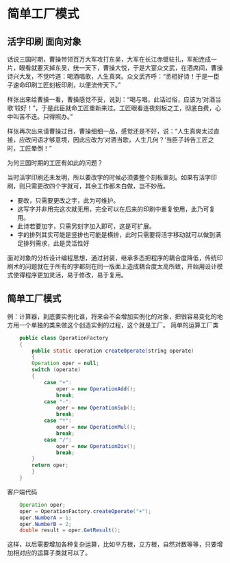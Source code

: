 # 简单工厂模式

## 活字印刷 面向对象

话说三国时期，曹操带领百万大军攻打东吴，大军在长江赤壁驻扎，军船连成一片，眼看就要灭掉东吴，统一天下，曹操大悦，于是大宴众文武，在酒席间，曹操诗兴大发，不觉吟道：喝酒唱歌，人生真爽。众文武齐呼：“丞相好诗！于是一臣子速命印刷工匠刻板印刷，以便流传天下。”

样张出来给曹操一看，曹操感觉不妥，说到：“喝与唱，此话过俗，应该为‘对酒当歌’较好！”，于是此臣就命工匠重新来过。工匠眼看连夜刻板之工，彻底白费，心中叫苦不迭。只得照办。”

样张再次出来请曹操过目，曹操细细一品，感觉还是不好，说：“人生真爽太过直接，应改问语才够意境，因此应改为‘对酒当歌，人生几何？’当臣子转告工匠之时，工匠晕倒！”

为何三国时期的工匠有如此的问题？

当时活字印刷还未发明，所以要改字的时候必须要整个刻板重刻。如果有活字印刷，则只需更改四个字就可，其余工作都未白做，岂不妙哉。

* 要改，只需要更改之字，此为可维护。
* 这写字并非用完这次就无用，完全可以在后来的印刷中重复使用，此乃可复用。
* 此诗若要加字，只需另刻字加入即可，这是可扩展。
* 字的排列其实可能是竖排也可能是横排，此时只需要将活字移动就可以做到满足排列需求，此是灵活性好

面对对象的分析设计编程思想，通过封装，继承多态把程序的耦合度降低，传统印刷术的问题就在于所有的字都刻在同一版面上造成耦合度太高所致，开始用设计模式使得程序更加灵活，易于修改，易于复用。

## 简单工厂模式
例：计算器，到底要实例化谁，将来会不会增加实例化的对象，把很容易变化的地方用一个单独的类来做这个创造实例的过程，这个就是工厂。
简单的运算工厂类
``` Java
    public class OperationFactory
    {
    	public static operation createOperate(string operate)
    	{
    	Operation oper = null;
    	switch (operate)
    	{
    		case "+":
    			oper = new OperationAdd();
    			break;
    		case "-":
    			oper = new OperationSub();
    			break;
    		case "*":
    			oper = new OperationMul();
    			break;
    		case "/":
    			oper = new OperationDiv();
    			break;
    	}
    	return oper;
    	}
    }
``` 
客户端代码
``` Java
    Operation oper;
    oper = OperationFactory.createOperate("+");
    oper.NumberA = 1;
    oper.NumberB = 2;
    double result = oper.GetResult();
```
这样，以后需要增加各种复杂运算，比如平方根，立方根，自然对数等等，只要增加相对应的运算子类就可以了。
